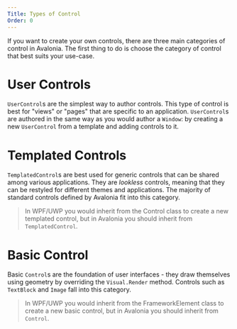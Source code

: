 ```yaml
---
Title: Types of Control
Order: 0
---
```

If you want to create your own controls, there are three main categories of control in Avalonia.
The first thing to do is choose the category of control that best suits your use-case.

# User Controls

`UserControl`s are the simplest way to author controls. This type of control is best for "views"
or "pages" that are specific to an application. `UserControl`s are authored in the same way as
you would author a `Window`: by creating a new `UserControl` from a template and adding controls
to it.

# Templated Controls

`TemplatedControl`s are best used for generic controls that can be shared among various
applications. They are _lookless_ controls, meaning that they can be restyled for different themes
and applications. The majority of standard controls defined by Avalonia fit into this category.

> In WPF/UWP you would inherit from the Control class to create a new templated control, but in
  Avalonia you should inherit from `TemplatedControl`.

# Basic Control

Basic `Control`s are the foundation of user interfaces - they draw themselves using geometry by
overriding the `Visual.Render` method. Controls such as `TextBlock` and `Image` fall into this
category.

> In WPF/UWP you would inherit from the FrameworkElement class to create a new basic  control, but
  in Avalonia you should inherit from `Control`.
